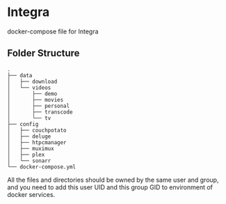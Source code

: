 # Integra
docker-compose file for Integra

## Folder Structure
```
.
├── data
│   ├── download
│   └── videos
│       ├── demo
│       ├── movies
│       ├── personal
│       ├── transcode
│       └── tv
├── config
│   ├── couchpotato
│   ├── deluge
│   ├── htpcmanager
│   ├── muximux
│   ├── plex
│   └── sonarr
└── docker-compose.yml
```

All the files and directories should be owned by the same user and group, and you need to add this user UID and this group GID to environment of docker services.
